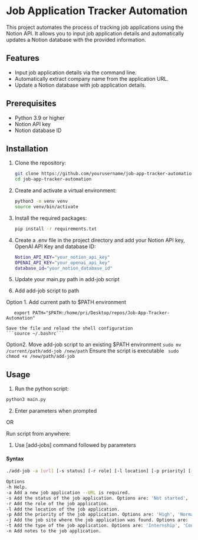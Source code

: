 # Job Application Tracker Automation

This project automates the process of tracking job applications using the Notion API. It allows you to input job application details and automatically updates a Notion database with the provided information.

## Features

- Input job application details via the command line.
- Automatically extract company name from the application URL.
- Update a Notion database with job application details.

## Prerequisites

- Python 3.9 or higher
- Notion API key
- Notion database ID

## Installation

1. Clone the repository:
   
    ```sh
    git clone https://github.com/yourusername/job-app-tracker-automation.git
    cd job-app-tracker-automation
    ```
    
3. Create and activate a virtual environment:
   
   ```sh
   python3 -m venv venv
   source venv/bin/activate
   ```
   
4. Install the required packages:

    ```sh
   pip install -r requirements.txt
   ```

5. Create a .env file in the project directory and add your Notion API key, OpenAI API Key and database ID:

    ```sh
   Notion_API_KEY="your_notion_api_key"
   OPENAI_API_KEY="your_openai_api_key"
   database_id="your_notion_database_id"
   ```
6. Update your main.py path in add-job script

7. Add add-job script to path

  Option 1. Add current path to $PATH environment
  ```nano ~/.bashrc
     export PATH="$PATH:/home/pri/Desktop/repos/Job-App-Tracker-Automation"
  ```
    Save the file and reload the shell configuration
    ```source ~/.bashrc```

  Option2. Move add-job script to an existing $PATH environment
    ```sudo mv /current/path/add-job /new/path```
    Ensure the script is executable
    ``` sudo chmod +x /new/path/add-job```
    
## Usage

1. Run the python script:

  ```sh
python3 main.py
  ```

2. Enter parameters when prompted

OR

Run script from anywhere:

1. Use [add-jobs] command followed by parameters

#### Syntax

```sh
./add-job -a [url] [-s status] [-r role] [-l location] [-p priority] [-t type] [-j job-site] [-n notes]

Options
-h Help.
-a Add a new job application --URL is required.
-s Add the status of the job application. Options are: 'Not started', 'Applied', 'In progress', 'Responded', 'Rejected', 'Dropped', 'Interviewing Stage'.
-r Add the role of the job application.
-l Add the location of the job application.
-p Add the priority of the job application. Options are: 'High', 'Normal', 'Low'.
-j Add the job site where the job application was found. Options are: 'Indeed', 'NewGrad-jobs', 'Otta', 'Handshake', 'Google Jobs'.
-t Add the type of the job application. Options are: 'Internship', 'Contract', 'Part-time', 'Full-time'.
-n Add notes to the job application.
```
